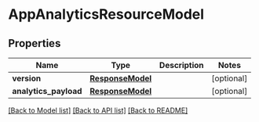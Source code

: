 # AppAnalyticsResourceModel

## Properties
Name | Type | Description | Notes
------------ | ------------- | ------------- | -------------
**version** | [**ResponseModel**](ResponseModel.md) |  | [optional] 
**analytics_payload** | [**ResponseModel**](ResponseModel.md) |  | [optional] 

[[Back to Model list]](../README.md#documentation-for-models) [[Back to API list]](../README.md#documentation-for-api-endpoints) [[Back to README]](../README.md)


